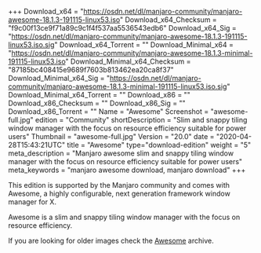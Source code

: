 +++
Download_x64 = "https://osdn.net/dl/manjaro-community/manjaro-awesome-18.1.3-191115-linux53.iso"
Download_x64_Checksum = "f9c00f13ce9f71a89c9c1f4f537aa5536543edb6"
Download_x64_Sig = "https://osdn.net/dl/manjaro-community/manjaro-awesome-18.1.3-191115-linux53.iso.sig"
Download_x64_Torrent = ""
Download_Minimal_x64 = "https://osdn.net/dl/manjaro-community/manjaro-awesome-18.1.3-minimal-191115-linux53.iso"
Download_Minimal_x64_Checksum = "87185bc408415e9689f7603b813462ea20ca8f37"
Download_Minimal_x64_Sig = "https://osdn.net/dl/manjaro-community/manjaro-awesome-18.1.3-minimal-191115-linux53.iso.sig"
Download_Minimal_x64_Torrent = ""
Download_x86 = ""
Download_x86_Checksum = ""
Download_x86_Sig = ""
Download_x86_Torrent = ""
Name = "Awesome"
Screenshot = "awesome-full.jpg"
edition = "Community"
shortDescription = "Slim and snappy tiling window manager with the focus on resource efficiency suitable for power users"
Thumbnail = "awesome-full.jpg"
Version = "20.0"
date = "2020-04-28T15:43:21UTC"
title = "Awesome"
type="download-edition"
weight = "5"
meta_description = "Manjaro awesome slim and snappy tiling window manager with the focus on resource efficiency suitable for power users"
meta_keywords = "manjaro awesome download, manjaro download"
+++

This edition is supported by the Manjaro community and comes with Awesome, a highly configurable, next generation framework window manager for X.

Awesome is a slim and snappy tiling window manager with the focus on resource efficiency.

If you are looking for older images check the [Awesome](https://osdn.net/projects/manjaro-archive/storage/awesome) archive.

